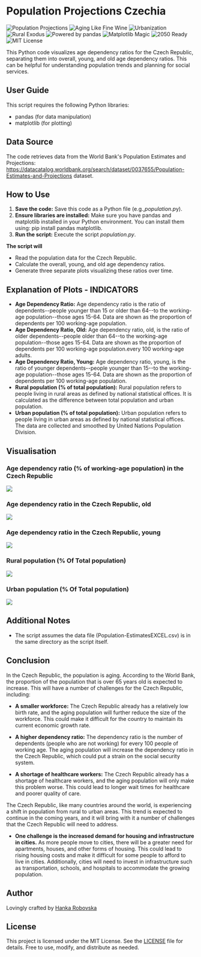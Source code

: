 # Population Projections Czechia

![Population Projections](https://img.shields.io/badge/population-projections-blue)
![Aging Like Fine Wine](https://img.shields.io/badge/CZ%20population-aging%20like%20fine%20wine-yellow)
![Urbanization](https://img.shields.io/badge/urbanization-city%20vibes-9cf)
![Rural Exodus](https://img.shields.io/badge/rural-population%20shrinking-brown)
![Powered by pandas](https://img.shields.io/badge/powered%20by-pandas-1e88e5?logo=pandas)
![Matplotlib Magic](https://img.shields.io/badge/made%20with-matplotlib-purple?logo=matplotlib)
![2050 Ready](https://img.shields.io/badge/year-2050%20ready-brightgreen)
![MIT License](https://img.shields.io/badge/license-MIT-green)

This Python code visualizes age dependency ratios for the Czech Republic, separating them into overall, young, and old age dependency ratios.  This can be helpful for understanding population trends and planning for social services.

## User Guide
This script requires the following Python libraries:

- pandas (for data manipulation)
- matplotlib (for plotting)

## Data Source
The code retrieves data from the World Bank's Population Estimates and Projections:
https://datacatalog.worldbank.org/search/dataset/0037655/Population-Estimates-and-Projections dataset.

## How to Use
1. **Save the code:** Save this code as a Python file (e.g.,*population.p*y).
2. **Ensure libraries are installed:** Make sure you have pandas and matplotlib installed in your Python environment. You can install them using: pip install pandas matplotlib.
3. **Run the script:** Execute the script *population.py*.

**The script will**
- Read the population data for the Czech Republic.
- Calculate the overall, young, and old age dependency ratios.
- Generate three separate plots visualizing these ratios over time.


## Explanation of Plots - INDICATORS

- **Age Dependency Ratio:** Age dependency ratio is the ratio of dependents--people younger than 15 or older than 64--to the working-age population--those ages 15-64. Data are shown as the proportion of dependents per 100 working-age population.
- **Age Dependency Ratio, Old:** Age dependency ratio, old, is the ratio of older dependents--people older than 64--to the working-age population--those ages 15-64. Data are shown as the proportion of dependents per 100 working-age population.every 100 working-age adults.
- **Age Dependency Ratio, Young:** Age dependency ratio, young, is the ratio of younger dependents--people younger than 15--to the working-age population--those ages 15-64. Data are shown as the proportion of dependents per 100 working-age population.
- **Rural population (% of total population):** Rural population refers to people living in rural areas as defined by national statistical offices. It is calculated as the difference between total population and urban population.
- **Urban population (% of total population):** Urban population refers to people living in urban areas as defined by national statistical offices. The data are collected and smoothed by United Nations Population Division.

## Visualisation
### Age dependency ratio (% of working-age population) in the Czech Republic
![](https://github.com/hrosicka/CzechPopulationEstimation/blob/master/Doc/AgeDependencyRatioCZ.png)

### Age dependency ratio in the Czech Republic, old
![](https://github.com/hrosicka/CzechPopulationEstimation/blob/master/Doc/AgeDependencyRatioOldCZ.png)

### Age dependency ratio in the Czech Republic, young 
![](https://github.com/hrosicka/CzechPopulationEstimation/blob/master/Doc/AgeDependencyRatioYoungCZ.png)

### Rural population (% Of Total population) 
![](https://github.com/hrosicka/CzechPopulationEstimation/blob/master/Doc/RuralPopulationCZ.png)

### Urban population (% Of Total population)
![](https://github.com/hrosicka/CzechPopulationEstimation/blob/master/Doc/UrbanPopulationCZ.png)

## Additional Notes

- The script assumes the data file (Population-EstimatesEXCEL.csv) is in the same directory as the script itself.

## Conclusion
In the Czech Republic, the population is aging. According to the World Bank, the proportion of the population that is over 65 years old is expected to increase. This will have a number of challenges for the Czech Republic, including:

- **A smaller workforce:** The Czech Republic already has a relatively low birth rate, and the aging population will further reduce the size of the workforce. This could make it difficult for the country to maintain its current economic growth rate.

- **A higher dependency ratio:** The dependency ratio is the number of dependents (people who are not working) for every 100 people of working age. The aging population will increase the dependency ratio in the Czech Republic, which could put a strain on the social security system.

- **A shortage of healthcare workers:** The Czech Republic already has a shortage of healthcare workers, and the aging population will only make this problem worse. This could lead to longer wait times for healthcare and poorer quality of care.

The Czech Republic, like many countries around the world, is experiencing a shift in population from rural to urban areas. This trend is expected to continue in the coming years, and it will bring with it a number of challenges that the Czech Republic will need to address.

- **One challenge is the increased demand for housing and infrastructure in cities.** As more people move to cities, there will be a greater need for apartments, houses, and other forms of housing. This could lead to rising housing costs and make it difficult for some people to afford to live in cities. Additionally, cities will need to invest in infrastructure such as transportation, schools, and hospitals to accommodate the growing population.

## Author
Lovingly crafted by [Hanka Robovska](https://github.com/hrosicka)

## License
This project is licensed under the MIT License. See the [LICENSE](./LICENSE) file for details. Free to use, modify, and distribute as needed.
